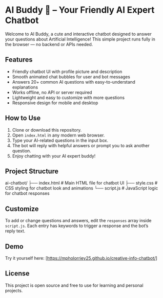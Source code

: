 # AI Buddy 🤖 – Your Friendly AI Expert Chatbot

Welcome to AI Buddy, a cute and interactive chatbot designed to answer your questions about Artificial Intelligence! This simple project runs fully in the browser — no backend or APIs needed.



## Features

- Friendly chatbot UI with profile picture and description
- Smooth animated chat bubbles for user and bot messages
- Answers 20+ common AI questions with easy-to-understand explanations
- Works offline, no API or server required
- Lightweight and easy to customize with more questions
- Responsive design for mobile and desktop



## How to Use

1. Clone or download this repository.
2. Open `index.html` in any modern web browser.
3. Type your AI-related questions in the input box.
4. The bot will reply with helpful answers or prompt you to ask another question.
5. Enjoy chatting with your AI expert buddy!



## Project Structure

ai-chatbot/
├── index.html # Main HTML file for chatbot UI
├── style.css # CSS styling for chatbot look and animations
└── script.js # JavaScript logic for chatbot responses




## Customize

To add or change questions and answers, edit the `responses` array inside `script.js`. Each entry has keywords to trigger a response and the bot’s reply text.



## Demo

Try it yourself here: [https://mpholorriey25.github.io/creative-info-chatbot/]




## License

This project is open source and free to use for learning and personal projects.


